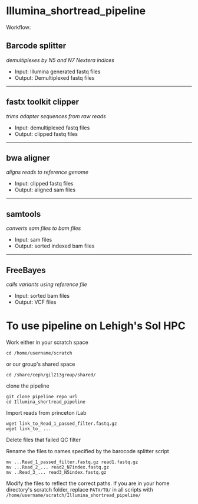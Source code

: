 # Illumina_shortread_pipeline

Workflow: 

## Barcode splitter 
*demultiplexes by N5 and N7 Nextera indices* 
- Input: Illumina generated fastq files 
- Output: Demultiplexed fastq files 
---
## fastx toolkit clipper 
*trims adapter sequences from raw reads* 
- Input: demultiplexed fastq files
- Output: clipped fastq files  
---
## bwa aligner 
*aligns reads to reference genome* 
- Input: clipped fastq files
- Output: aligned sam files 
---
## samtools 
*converts sam files to bam files* 
- Input: sam files
- Output: sorted indexed bam files   
---
## FreeBayes 
*calls variants using reference file* 
- Input: sorted bam files
- Output: VCF files  

# To use pipeline on Lehigh's Sol HPC

Work either in your scratch space  

`cd /home/username/scratch`

or our group's shared space

`cd /share/ceph/gil213group/shared/`

clone the pipeline 
```
git clone pipeline repo url 
cd Illumina_shortread_pipeline
```

Import reads from princeton iLab 
 ```
 wget link_to_Read_1_passed_filter.fastq.gz
 wget link_to_ ...
 ```
 Delete files that failed QC filter
 
 Rename the files to names specified by the barocode splitter script 
 ```
 mv ...Read_1_passed_filter.fastq.gz read1.fastq.gz
 mv ...Read_2_... read2_N7index.fastq.gz
 mv ..Read_3_... read3_N5index.fastq.gz
 ```
 Modify the files to reflect the correct paths. If you are in your home directory's scratch folder, replace `PATH/TO/` in all scripts with `/home/username/scratch/Illumina_shortread_pipeline/` 



